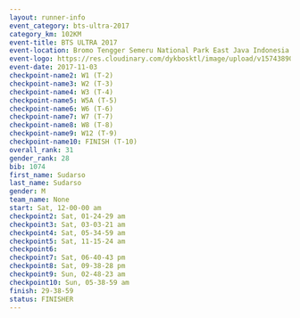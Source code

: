 ```yaml
---
layout: runner-info 
event_category: bts-ultra-2017 
category_km: 102KM 
event-title: BTS ULTRA 2017 
event-location: Bromo Tengger Semeru National Park East Java Indonesia 
event-logo: https://res.cloudinary.com/dykbosktl/image/upload/v1574389068/Logo/btsultra-profilpic_qfpjxb.png 
event-date: 2017-11-03 
checkpoint-name2: W1 (T-2) 
checkpoint-name3: W2 (T-3) 
checkpoint-name4: W3 (T-4) 
checkpoint-name5: W5A (T-5) 
checkpoint-name6: W6 (T-6) 
checkpoint-name7: W7 (T-7) 
checkpoint-name8: W8 (T-8) 
checkpoint-name9: W12 (T-9) 
checkpoint-name10: FINISH (T-10) 
overall_rank: 31
gender_rank: 28
bib: 1074
first_name: Sudarso
last_name: Sudarso
gender: M
team_name: None
start: Sat, 12-00-00 am
checkpoint2: Sat, 01-24-29 am
checkpoint3: Sat, 03-03-21 am
checkpoint4: Sat, 05-34-59 am
checkpoint5: Sat, 11-15-24 am
checkpoint6: 
checkpoint7: Sat, 06-40-43 pm
checkpoint8: Sat, 09-38-28 pm
checkpoint9: Sun, 02-48-23 am
checkpoint10: Sun, 05-38-59 am
finish: 29-38-59
status: FINISHER
---
```

